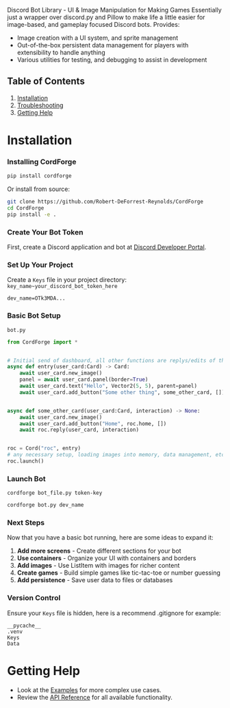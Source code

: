 Discord Bot Library - UI & Image Manipulation for Making Games
Essentially just a wrapper over discord.py and Pillow to make life a little easier for image-based, and gameplay focused Discord bots.
Provides:
 - Image creation with a UI system, and sprite management
 - Out-of-the-box persistent data management for players with extensibility to handle anything
 - Various utilities for testing, and debugging to assist in development

## Table of Contents
1. [Installation](#installation)
2. [Troubleshooting](#troubleshooting)
2. [Getting Help](#getting-help)


# Installation

### Installing CordForge
```bash
pip install cordforge
```

Or install from source:
```bash
git clone https://github.com/Robert-DeForrest-Reynolds/CordForge
cd CordForge
pip install -e .
```

### Create Your Bot Token
First, create a Discord application and bot at [Discord Developer Portal](https://discord.com/developers/applications).

### Set Up Your Project
Create a `Keys` file in your project directory:
`key_name~your_discord_bot_token_here`
```
dev_name=OTk3MDA...
```

### Basic Bot Setup
`bot.py`
```python
from CordForge import *


# Initial send of dashboard, all other functions are replys/edits of the sent message
async def entry(user_card:Card) -> Card:
    await user_card.new_image()
    panel = await user_card.panel(border=True)
    await user_card.text("Hello", Vector2(5, 5), parent=panel)
    await user_card.add_button("Some other thing", some_other_card, [])


async def some_other_card(user_card:Card, interaction) -> None:
    await user_card.new_image()
    await user_card.add_button("Home", roc.home, [])
    await roc.reply(user_card, interaction)


roc = Cord("roc", entry)
# any necessary setup, loading images into memory, data management, etc.
roc.launch()
```

### Launch Bot
`cordforge bot_file.py token-key`
```bash
cordforge bot.py dev_name
```

### Next Steps

Now that you have a basic bot running, here are some ideas to expand it:

1. **Add more screens** - Create different sections for your bot
2. **Use containers** - Organize your UI with containers and borders
3. **Add images** - Use ListItem with images for richer content
4. **Create games** - Build simple games like tic-tac-toe or number guessing
5. **Add persistence** - Save user data to files or databases


### Version Control
Ensure your `Keys` file is hidden, here is a recommend .gitignore for example:
```
__pycache__
.venv
Keys
Data
```

# Getting Help
- Look at the [Examples](EXAMPLES.md) for more complex use cases.
- Review the [API Reference](API_REFERENCE.md) for all available functionality.